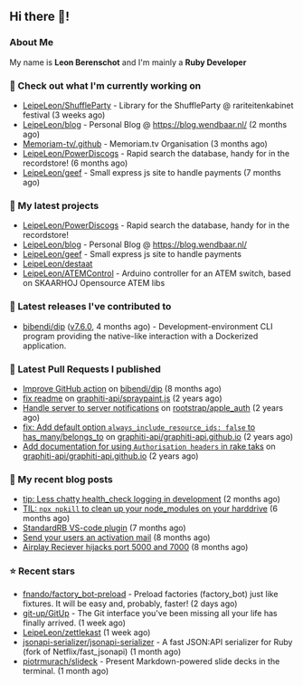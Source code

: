 ## Hi there 👋!

### About Me

My name is **Leon Berenschot** and I'm mainly a **Ruby Developer**
<br>

### 👷 Check out what I'm currently working on

- [LeipeLeon/ShuffleParty](https://github.com/LeipeLeon/ShuffleParty) - Library for the ShuffleParty @ rariteitenkabinet festival (3 weeks ago)
- [LeipeLeon/blog](https://github.com/LeipeLeon/blog) - Personal Blog @ https://blog.wendbaar.nl/ (2 months ago)
- [Memoriam-tv/.github](https://github.com/Memoriam-tv/.github) - Memoriam.tv Organisation (3 months ago)
- [LeipeLeon/PowerDiscogs](https://github.com/LeipeLeon/PowerDiscogs) - Rapid search the database, handy for in the recordstore! (6 months ago)
- [LeipeLeon/geef](https://github.com/LeipeLeon/geef) - Small express js site to handle payments (7 months ago)

### 🌱 My latest projects

- [LeipeLeon/PowerDiscogs](https://github.com/LeipeLeon/PowerDiscogs) - Rapid search the database, handy for in the recordstore!
- [LeipeLeon/blog](https://github.com/LeipeLeon/blog) - Personal Blog @ https://blog.wendbaar.nl/
- [LeipeLeon/geef](https://github.com/LeipeLeon/geef) - Small express js site to handle payments
- [LeipeLeon/destaat](https://github.com/LeipeLeon/destaat)
- [LeipeLeon/ATEMControl](https://github.com/LeipeLeon/ATEMControl) - Arduino controller for an ATEM switch, based on SKAARHOJ Opensource ATEM libs

### 🔭 Latest releases I've contributed to

- [bibendi/dip](https://github.com/bibendi/dip) ([v7.6.0](https://github.com/bibendi/dip/releases/tag/v7.6.0), 4 months ago) - Development-environment CLI program providing the native-like interaction with a Dockerized application.

### 🔨 Latest Pull Requests I published

- [Improve GitHub action](https://github.com/bibendi/dip/pull/159) on [bibendi/dip](https://github.com/bibendi/dip) (8 months ago)
- [fix readme](https://github.com/graphiti-api/spraypaint.js/pull/105) on [graphiti-api/spraypaint.js](https://github.com/graphiti-api/spraypaint.js) (2 years ago)
- [Handle server to server notifications](https://github.com/rootstrap/apple_auth/pull/29) on [rootstrap/apple_auth](https://github.com/rootstrap/apple_auth) (2 years ago)
- [fix: Add default option `always_include_resource_ids: false` to has_many/belongs_to](https://github.com/graphiti-api/graphiti-api.github.io/pull/41) on [graphiti-api/graphiti-api.github.io](https://github.com/graphiti-api/graphiti-api.github.io) (2 years ago)
- [Add documentation for using `Authorisation headers` in rake taks](https://github.com/graphiti-api/graphiti-api.github.io/pull/40) on [graphiti-api/graphiti-api.github.io](https://github.com/graphiti-api/graphiti-api.github.io) (2 years ago)

### 📜 My recent blog posts

- [tip: Less chatty health_check logging in development](https://www.wendbaar.nl/posts/2023/07/tip_less_chatty_health_check_logging_in_development) (2 months ago)
- [TIL: `npx npkill` to clean up your node_modules on your harddrive](https://www.wendbaar.nl/posts/2023/03/til_npx_npkill_to_clean_up_your_node_modules_on_your_harddrive) (6 months ago)
- [StandardRB VS-code plugin](https://www.wendbaar.nl/posts/2023/02/standardrb_vscode_plugin) (7 months ago)
- [Send your users an activation mail](https://www.wendbaar.nl/posts/2023/02/send_your_users_an_activation_mail) (8 months ago)
- [Airplay Reciever hijacks port 5000 and 7000](https://www.wendbaar.nl/posts/2023/02/airplay_reciever_hijacks_port_5000_and_7000) (8 months ago)

### ⭐ Recent stars

- [fnando/factory_bot-preload](https://github.com/fnando/factory_bot-preload) - Preload factories (factory_bot) just like fixtures. It will be easy and, probably, faster! (2 days ago)
- [git-up/GitUp](https://github.com/git-up/GitUp) - The Git interface you&#39;ve been missing all your life has finally arrived. (1 week ago)
- [LeipeLeon/zettlekast](https://github.com/LeipeLeon/zettlekast) (1 week ago)
- [jsonapi-serializer/jsonapi-serializer](https://github.com/jsonapi-serializer/jsonapi-serializer) - A fast JSON:API serializer for Ruby (fork of Netflix/fast_jsonapi) (1 month ago)
- [piotrmurach/slideck](https://github.com/piotrmurach/slideck) - Present Markdown-powered slide decks in the terminal. (1 month ago)

